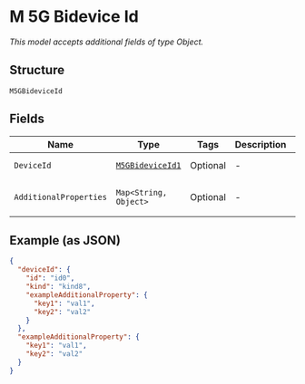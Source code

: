 
# M 5G Bidevice Id

*This model accepts additional fields of type Object.*

## Structure

`M5GBideviceId`

## Fields

| Name | Type | Tags | Description | Getter | Setter |
|  --- | --- | --- | --- | --- | --- |
| `DeviceId` | [`M5GBideviceId1`](../../doc/models/m-5g-bidevice-id-1.md) | Optional | - | M5GBideviceId1 getDeviceId() | setDeviceId(M5GBideviceId1 deviceId) |
| `AdditionalProperties` | `Map<String, Object>` | Optional | - | Object getAdditionalProperty(String key) | additionalProperty(String key, Object value) |

## Example (as JSON)

```json
{
  "deviceId": {
    "id": "id0",
    "kind": "kind8",
    "exampleAdditionalProperty": {
      "key1": "val1",
      "key2": "val2"
    }
  },
  "exampleAdditionalProperty": {
    "key1": "val1",
    "key2": "val2"
  }
}
```

